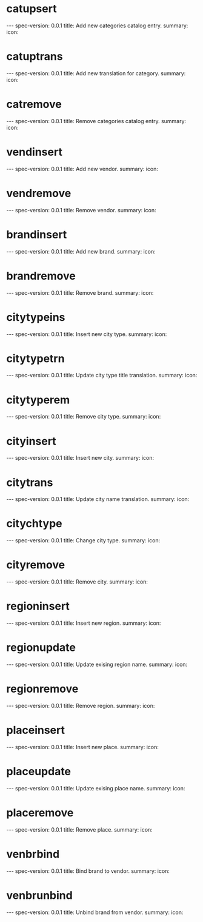


<h1 class="contract">catupsert</h1>
---
spec-version: 0.0.1
title: Add new categories catalog entry.
summary:
icon:

<h1 class="contract">catuptrans</h1>
---
spec-version: 0.0.1
title: Add new translation for category.
summary:
icon:

<h1 class="contract">catremove</h1>
---
spec-version: 0.0.1
title: Remove categories catalog entry.
summary:
icon:

<h1 class="contract">vendinsert</h1>
---
spec-version: 0.0.1
title: Add new vendor.
summary:
icon:

<h1 class="contract">vendremove</h1>
---
spec-version: 0.0.1
title: Remove vendor.
summary:
icon:

<h1 class="contract">brandinsert</h1>
---
spec-version: 0.0.1
title: Add new brand.
summary:
icon:

<h1 class="contract">brandremove</h1>
---
spec-version: 0.0.1
title: Remove brand.
summary:
icon:

<h1 class="contract">citytypeins</h1>
---
spec-version: 0.0.1
title: Insert new city type.
summary:
icon:

<h1 class="contract">citytypetrn</h1>
---
spec-version: 0.0.1
title: Update city type title translation.
summary:
icon:

<h1 class="contract">citytyperem</h1>
---
spec-version: 0.0.1
title: Remove city type.
summary:
icon:

<h1 class="contract">cityinsert</h1>
---
spec-version: 0.0.1
title: Insert new city.
summary:
icon:

<h1 class="contract">citytrans</h1>
---
spec-version: 0.0.1
title: Update city name translation.
summary:
icon:

<h1 class="contract">citychtype</h1>
---
spec-version: 0.0.1
title: Change city type.
summary:
icon:

<h1 class="contract">cityremove</h1>
---
spec-version: 0.0.1
title: Remove city.
summary:
icon:

<h1 class="contract">regioninsert</h1>
---
spec-version: 0.0.1
title: Insert new region.
summary:
icon:

<h1 class="contract">regionupdate</h1>
---
spec-version: 0.0.1
title: Update exising region name.
summary:
icon:

<h1 class="contract">regionremove</h1>
---
spec-version: 0.0.1
title: Remove region.
summary:
icon:

<h1 class="contract">placeinsert</h1>
---
spec-version: 0.0.1
title: Insert new place.
summary:
icon:

<h1 class="contract">placeupdate</h1>
---
spec-version: 0.0.1
title: Update exising place name.
summary:
icon:

<h1 class="contract">placeremove</h1>
---
spec-version: 0.0.1
title: Remove place.
summary:
icon:

<h1 class="contract">venbrbind</h1>
---
spec-version: 0.0.1
title: Bind brand to vendor.
summary:
icon:

<h1 class="contract">venbrunbind</h1>
---
spec-version: 0.0.1
title: Unbind brand from vendor.
summary:
icon:

